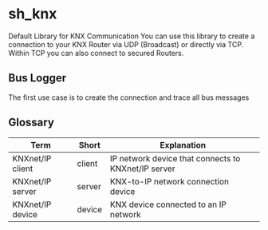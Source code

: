 # sh_knx

Default Library for KNX Communication
You can use this library to create a connection to your KNX Router via UDP (Broadcast) or directly via TCP. Within TCP you can also connect to secured Routers.

## Bus Logger

The first use case is to create the connection and trace all bus messages

## Glossary

| Term                   | Short    | Explanation                                                       |
|------------------------|----------| ------------------------------------------------------------------|
| KNXnet/IP client       | client   | IP network device that connects to KNXnet/IP server               |
| KNXnet/IP server       | server   | KNX-to-IP network connection device                               |
| KNXnet/IP device       | device   | KNX device connected to an IP network                             |
